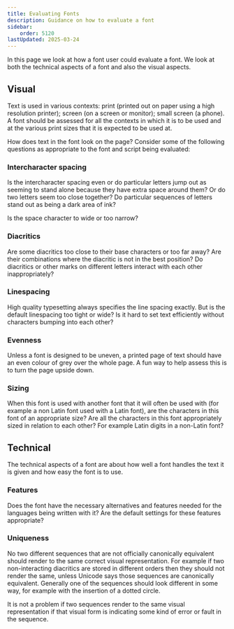 ```yaml
---
title: Evaluating Fonts
description: Guidance on how to evaluate a font
sidebar:
    order: 5120
lastUpdated: 2025-03-24
---
```


In this page we look at how a font user could evaluate a font. We look at both
the technical aspects of a font and also the visual aspects.

## Visual

Text is used in various contexts: print (printed out on paper using a high
resolution printer); screen (on a screen or monitor); small screen (a phone). A
font should be assessed for all the contexts in which it is to be used and at
the various print sizes that it is expected to be used at.

How does text in the font look on the page? Consider some of the following
questions as appropriate to the font and script being evaluated:

### Intercharacter spacing

Is the intercharacter spacing even or do particular letters jump out as
seeming to stand alone because they have extra space around them? Or do two
letters seem too close together? Do particular sequences of letters stand
out as being a dark area of ink?

Is the space character to wide or too narrow?

### Diacritics

Are some diacritics too close to their base characters or too far away? Are
their combinations where the diacritic is not in the best position? Do
diacritics or other marks on different letters interact with each other
inappropriately?

### Linespacing

High quality typesetting always specifies the line spacing exactly. But is
the default linespacing too tight or wide? Is it hard to set text
efficiently without characters bumping into each other?

### Evenness

Unless a font is designed to be uneven, a printed page of text should have
an even colour of grey over the whole page. A fun way to help assess this is
to turn the page upside down.

### Sizing

When this font is used with another font that it will often be used with
(for example a non Latin font used with a Latin font), are the characters in
this font of an appropriate size? Are all the characters in this font
appropriately sized in relation to each other? For example Latin digits in a
non-Latin font?

## Technical

The technical aspects of a font are about how well a font handles the text it is
given and how easy the font is to use.

### Features

Does the font have the necessary alternatives and features needed for the
languages being written with it? Are the default settings for these features
appropriate?

### Uniqueness

No two different sequences that are not officially canonically equivalent
should render to the same correct visual representation. For example if two
non-interacting diacritics are stored in different orders then they should
not render the same, unless Unicode says those sequences are canonically
equivalent. Generally one of the sequences should look different in some
way, for example with the insertion of a dotted circle.

It is not a problem if two sequences render to the same visual
representation if that visual form is indicating some kind of error or fault
in the sequence.

